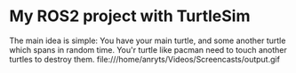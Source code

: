 # My ROS2 project with TurtleSim 

The main idea is simple: 
You have your main turtle, and some another turtle which spans in random time. You'r turtle like pacman need to touch another turtles to destroy them.
file:///home/anryts/Videos/Screencasts/output.gif
